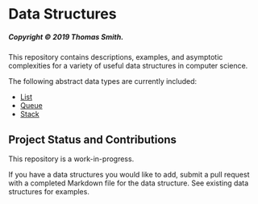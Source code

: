 # Data Structures
##### Copyright © 2019 Thomas Smith.
This repository contains descriptions, examples, and asymptotic complexities for
a variety of useful data structures in computer science.

The following abstract data types are currently included:
 - [List](./list.md)
 - [Queue](./queue.md)
 - [Stack](./stack.md)

## Project Status and Contributions
This repository is a work-in-progress.

If you have a data structures you would like to add, submit a pull request with
a completed Markdown file for the data structure. See existing data structures
for examples.
